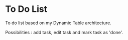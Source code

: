 
# To Do List

To do list based on my Dynamic Table architecture.

Possibilities : add task, edit task and mark task as 'done'.

